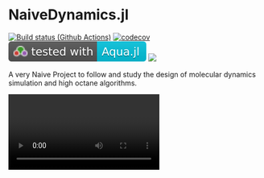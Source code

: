# NaiveDynamics.jl
[![Build status (Github Actions)](https://github.com/gwenbiophys/NaiveDynamics.jl/workflows/CI/badge.svg)](https://github.com/gwenbiophys/NaiveDynamics.jl/actions)
[![codecov](https://codecov.io/github/gwenbiophys/NaiveDynamics.jl/graph/badge.svg?token=MMODZ51EE5)](https://codecov.io/github/gwenbiophys/NaiveDynamics.jl)
[![Aqua QA](https://raw.githubusercontent.com/JuliaTesting/Aqua.jl/master/badge.svg)](https://github.com/JuliaTesting/Aqua.jl)
[![](https://img.shields.io/badge/docs-dev-blue.svg)](https://gwenbiophys.github.io/NaiveDynamics.jl/dev)


A very Naive Project to follow and study the design of molecular dynamics simulation and high octane algorithms.


<video controls src="https://github.com/gwenbiophys/NaiveDynamics.jl/blob/main/data/newhope.mp4" title="SampleSim"></video>